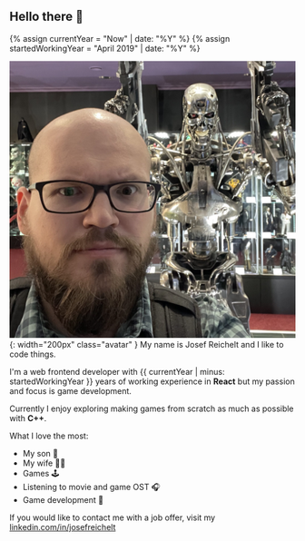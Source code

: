 ## Hello there 👋

{% assign currentYear = "Now" | date: "%Y" %}
{% assign startedWorkingYear = "April 2019" | date: "%Y" %}


![my face](/assets/face.jpeg){: width="200px" class="avatar" }  My name is Josef Reichelt and I like to code things.  

I'm a web frontend developer with {{ currentYear | minus:  startedWorkingYear  }} years of working experience in **React** but my passion and focus is game development.  

Currently I enjoy exploring making games from scratch as much as possible with **C++**.  

What I love the most:

- My son 👦
- My wife 👱‍♀️
- Games 🕹
- Listening to movie and game OST 🎧
- Game development 💾

If you would like to contact me with a job offer, visit my [linkedin.com/in/josefreichelt](https://www.linkedin.com/in/josefreichelt/)
